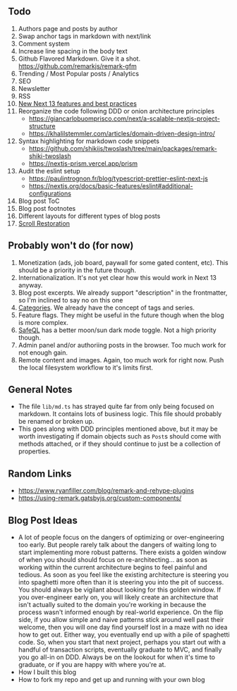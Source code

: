 ## Todo

1. Authors page and posts by author
1. Swap anchor tags in markdown with next/link
1. Comment system
1. Increase line spacing in the body text
1. Github Flavored Markdown. Give it a shot. https://github.com/remarkjs/remark-gfm
1. Trending / Most Popular posts / Analytics
1. SEO
1. Newsletter
1. RSS
1. [New Next 13 features and best practices](https://beta.nextjs.org/docs/getting-started)
1. Reorganize the code following DDD or onion architecture principles
   - https://giancarlobuomprisco.com/next/a-scalable-nextjs-project-structure
   - https://khalilstemmler.com/articles/domain-driven-design-intro/
1. Syntax highlighting for markdown code snippets
   - https://github.com/shikijs/twoslash/tree/main/packages/remark-shiki-twoslash
   - https://nextjs-prism.vercel.app/prism
1. Audit the eslint setup
   - https://paulintrognon.fr/blog/typescript-prettier-eslint-next-js
   - https://nextjs.org/docs/basic-features/eslint#additional-configurations
1. Blog post ToC
1. Blog post footnotes
1. Different layouts for different types of blog posts
1. [Scroll Restoration](https://mmazzarolo.com/blog/2021-04-10-nextjs-scroll-restoration/)

## Probably won't do (for now)

1. Monetization (ads, job board, paywall for some gated content, etc). This should be a priority in the future though.
1. Internationalization. It's not yet clear how this would work in Next 13 anyway.
1. Blog post excerpts. We already support "description" in the frontmatter, so I'm inclined to say no on this one
1. [Categories](https://jekyllrb.com/docs/posts/#categories). We already have the concept of tags and series.
1. Feature flags. They might be useful in the future though when the blog is more complex.
1. [SafeQL](https://safeql.dev/) has a better moon/sun dark mode toggle. Not a high priority though.
1. Admin panel and/or authoriing posts in the browser. Too much work for not enough gain.
1. Remote content and images. Again, too much work for right now. Push the local filesystem workflow to it's limits first.

## General Notes

- The file `lib/md.ts` has strayed quite far from only being focused on markdown. It contains lots of business logic. This file should probably be renamed or broken up.
- This goes along with DDD principles mentioned above, but it may be worth investigating if domain objects such as `Post`s should come with methods attached, or if they should continue to just be a collection of properties.

## Random Links

- https://www.ryanfiller.com/blog/remark-and-rehype-plugins
- https://using-remark.gatsbyjs.org/custom-components/

## Blog Post Ideas

- A lot of people focus on the dangers of optimizing or over-engineering too early. But people rarely talk about the dangers of waiting long to start implementing more robust patterns. There exists a golden window of when you should should focus on re-architecting... as soon as working within the current architecture begins to feel painful and tedious. As soon as you feel like the existing architecture is steering you into spaghetti more often than it is steering you into the pit of success. You should always be vigilant about looking for this golden window. If you over-engineer early on, you will likely create an architecture that isn't actually suited to the domain you're working in because the process wasn't informed enough by real-world experience. On the flip side, if you allow simple and naive patterns stick around well past their welcome, then you will one day find yourself lost in a maze with no idea how to get out. Either way, you eventually end up with a pile of spaghetti code. So, when you start that next project, perhaps you start out with a handful of transaction scripts, eventually graduate to MVC, and finally you go all-in on DDD. Always be on the lookout for when it's time to graduate, or if you are happy with where you're at.
- How I built this blog
- How to fork my repo and get up and running with your own blog
